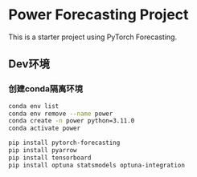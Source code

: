 # Power Forecasting Project

This is a starter project using PyTorch Forecasting.


## Dev环境
### 创建conda隔离环境
```sh
conda env list
conda env remove --name power
conda create -n power python=3.11.0
conda activate power

pip install pytorch-forecasting
pip install pyarrow
pip install tensorboard
pip install optuna statsmodels optuna-integration
```

